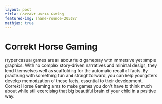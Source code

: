 ```yaml
---
layout: post
title: Correkt Horse Gaming
featured-img: shane-rounce-205187
mathjax: true
---
```


# Correkt Horse Gaming

Hyper casual games are all about fluid gameplay with immersive yet simple graphics. With no complex story-driven narratives and minimal design, they lend themselves well as scaffolding for the automatic recall of facts. By practising with something fun and straightforward, you can help youngsters develop memorization of these facts, essential to their development. Correkt Horse Gaming aims to make games you don't have to think much about while still exercising that big beautiful brain of your child in a positive way.
